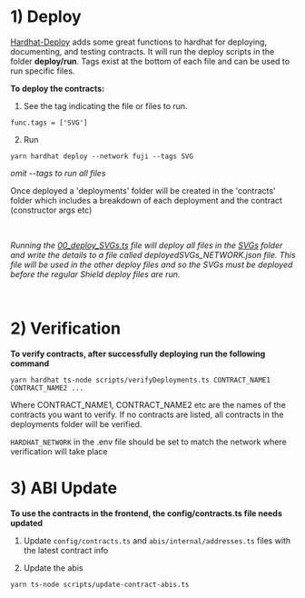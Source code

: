 # 1) Deploy

[Hardhat-Deploy](https://github.com/wighawag/hardhat-deploy) adds some great functions to hardhat for deploying, documenting, and testing contracts. It will run the deploy scripts in the folder **deploy/run**. Tags exist at the bottom of each file and can be used to run specific files. 

**To deploy the contracts:**

1. See the tag indicating the file or files to run.

```
func.tags = ['SVG']
```

2. Run

```
yarn hardhat deploy --network fuji --tags SVG
```

_omit --tags to run all files_

Once deployed a 'deployments' folder will be created in the 'contracts' folder which includes a breakdown of each deployment and the contract (constructor args etc)

<br/>

*Running the [00_deploy_SVGs.ts](./run/00_deploy_SVGs.ts) file will deploy all files in the [SVGs](../contracts/ShieldManager/SVGs) folder and write the details to a file called deployedSVGs_NETWORK.json file. This file will be used in the other deploy files and so the SVGs must be deployed before the regular Shield deploy files are run.*

<br/>

# 2) Verification


**To verify contracts, after successfully deploying run the following command**

```
yarn hardhat ts-node scripts/verifyDeployments.ts CONTRACT_NAME1 CONTRACT_NAME2 ...
```

Where CONTRACT_NAME1, CONTRACT_NAME2 etc are the names of the contracts you want to verify. If no contracts are listed, all contracts in the deployments folder will be verified.

```HARDHAT_NETWORK``` in the .env file should be set to match the network where verification will take place 


# 3) ABI Update
**To use the contracts in the frontend, the config/contracts.ts file needs updated**

1) Update `config/contracts.ts` and `abis/internal/addresses.ts` files with the latest contract info


2) Update the abis
```
yarn ts-node scripts/update-contract-abis.ts
```
